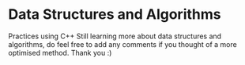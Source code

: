 # Data Structures and Algorithms
Practices using C++
Still learning more about data structures and algorithms, do feel free to add any comments if you thought of a more optimised method.
Thank you :)
